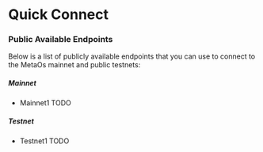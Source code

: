 # Quick Connect

### Public Available Endpoints

Below is a list of publicly available endpoints that you can use to connect to the MetaOs mainnet and public testnets:

##### Mainnet

- Mainnet1 TODO

##### Testnet

- Testnet1 TODO

